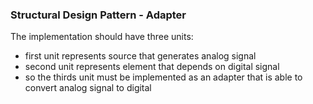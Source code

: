 ### Structural Design Pattern - Adapter

The implementation should have three units:
- first unit represents source that generates analog signal
- second unit represents element that depends on digital signal
- so the thirds unit must be implemented as an adapter that is able to convert analog signal to digital